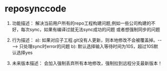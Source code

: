 # reposynccode


1. 功能描述：
   解决当前用户所有的repo工程构建问题,例如一些公司构建的不好，每次sync，如果有编译过就无法sync成功的问题
   或者想强制同步的问题
2. 行为描述：
   a): 如果对应子工程.git没有人更新，则本地修改不会被覆盖掉。----> 只处理sync时error的问题
   b): 默认选择输入等待时间为10S，超过10S默认选择yes

3. 未来版本描述：
   会加入强制丢弃所有本地修改，强制拉到远程分支最新版本！